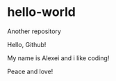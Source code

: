 # hello-world
Another repository

Hello, Github!

My name is Alexei and i like coding!

Peace and love!
